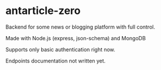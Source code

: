 # antarticle-zero

Backend for some news or blogging platform with full control.

Made with Node.js (express, json-schema) and MongoDB

Supports only basic authentication right now.

Endpoints documentation not written yet.

